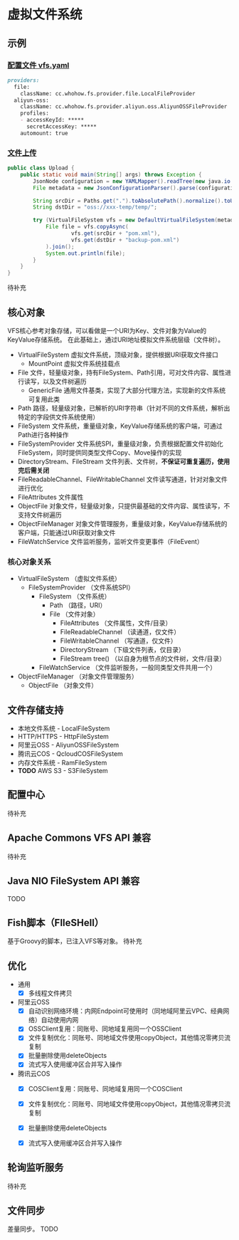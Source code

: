 # 虚拟文件系统

## 示例
### [配置文件 vfs.yaml](vfs.yaml.md)
```markdown
providers:
  file:
    className: cc.whohow.fs.provider.file.LocalFileProvider
  aliyun-oss:
    className: cc.whohow.fs.provider.aliyun.oss.AliyunOSSFileProvider
    profiles:
    - accessKeyId: *****
      secretAccessKey: *****
    automount: true
```


### [文件上传](src/test/java/example/Upload.java)
```java
public class Upload {
    public static void main(String[] args) throws Exception {
        JsonNode configuration = new YAMLMapper().readTree(new java.io.File("vfs.yaml"));
        File metadata = new JsonConfigurationParser().parse(configuration).build();

        String srcDir = Paths.get(".").toAbsolutePath().normalize().toUri().toString();
        String dstDir = "oss://xxx-temp/temp/";

        try (VirtualFileSystem vfs = new DefaultVirtualFileSystem(metadata)) {
            File file = vfs.copyAsync(
                    vfs.get(srcDir + "pom.xml"),
                    vfs.get(dstDir + "backup-pom.xml")
            ).join();
            System.out.println(file);
        }
    }
}
```
待补充


## 核心对象
VFS核心参考对象存储，可以看做是一个URI为Key、文件对象为Value的KeyValue存储系统。
在此基础上，通过URI地址模拟文件系统层级（文件树）。
* VirtualFileSystem 虚拟文件系统，顶级对象，提供根据URI获取文件接口
    * MountPoint 虚拟文件系统挂载点
* File 文件，轻量级对象，持有FileSystem、Path引用，可对文件内容、属性进行读写，以及文件树遍历
    * GenericFile 通用文件基类，实现了大部分代理方法，实现新的文件系统可复用此类
* Path 路径，轻量级对象，已解析的URI字符串（针对不同的文件系统，解析出特定的字段供文件系统使用）
* FileSystem 文件系统，重量级对象，KeyValue存储系统的客户端，可通过Path进行各种操作
* FileSystemProvider 文件系统SPI，重量级对象，负责根据配置文件初始化FileSystem，同时提供同类型文件Copy、Move操作的实现
* DirectoryStream、FileStream 文件列表、文件树，**不保证可重复遍历，使用完后需关闭**
* FileReadableChannel、FileWritableChannel 文件读写通道，针对对象文件进行优化
* FileAttributes 文件属性
* ObjectFile 对象文件，轻量级对象，只提供最基础的文件内容、属性读写，不支持文件树遍历
* ObjectFileManager 对象文件管理服务，重量级对象，KeyValue存储系统的客户端，只能通过URI获取对象文件
* FileWatchService 文件监听服务，监听文件变更事件（FileEvent）

### 核心对象关系
* VirtualFileSystem （虚拟文件系统）
  * FileSystemProvider （文件系统SPI）
    * FileSystem （文件系统）
      * Path （路径，URI）
      * File （文件对象）
        * FileAttributes （文件属性，文件/目录）
        * FileReadableChannel （读通道，仅文件）
        * FileWritableChannel （写通道，仅文件）
        * DirectoryStream （下级文件列表，仅目录）
        * FileStream tree() （以自身为根节点的文件树，文件/目录）
    * FileWatchService （文件监听服务，一般同类型文件共用一个）
* ObjectFileManager （对象文件管理服务）
  * ObjectFile （对象文件）

## 文件存储支持
* 本地文件系统 - LocalFileSystem
* HTTP/HTTPS - HttpFileSystem
* 阿里云OSS - AliyunOSSFileSystem
* 腾讯云COS - QcloudCOSFileSystem
* 内存文件系统 - RamFileSystem
* **TODO** AWS S3 - S3FileSystem



## 配置中心
待补充



## Apache Commons VFS API 兼容
待补充



## Java NIO FileSystem API 兼容
TODO



## Fish脚本（FIleSHell）
基于Groovy的脚本，已注入VFS等对象。
待补充



## 优化
* 通用
  * [x] 多线程文件拷贝
* 阿里云OSS
  * [x] 自动识别网络环境：内网Endpoint可使用时（同地域阿里云VPC、经典网络）自动使用内网
  * [x] OSSClient复用：同账号、同地域复用同一个OSSClient
  * [x] 文件复制优化：同账号、同地域文件使用copyObject，其他情况零拷贝流复制
  * [x] 批量删除使用deleteObjects
  * [x] 流式写入使用缓冲区合并写入操作
* 腾讯云COS
  * [x] COSClient复用：同账号、同地域复用同一个COSClient
  * [x] 文件复制优化：同账号、同地域文件使用copyObject，其他情况零拷贝流复制
  * [x] 批量删除使用deleteObjects
  * [x] 流式写入使用缓冲区合并写入操作



## 轮询监听服务
待补充



## 文件同步
差量同步。
TODO
